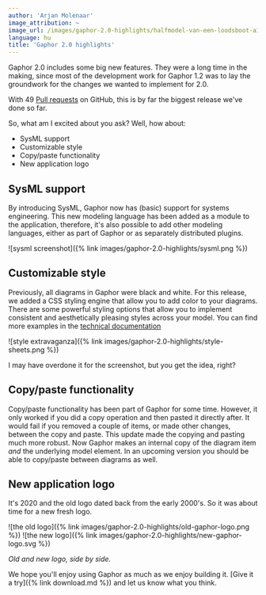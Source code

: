 ```yaml
---
author: 'Arjan Molenaar'
image_attribution: ~
image_url: /images/gaphor-2.0-highlights/halfmodel-van-een-loodsboot-a116f8.jpg
language: hu
title: 'Gaphor 2.0 highlights'
---
```


Gaphor 2.0 includes some big new features. They were a long time in the
making, since most of the development work for Gaphor 1.2 was to lay the
groundwork for the changes we wanted to implement for 2.0.

With 49 [Pull
requests](https://github.com/gaphor/gaphor/pulls?q=is%3Apr+is%3Aclosed++milestone%3A2.0.0)
on GitHub, this is by far the biggest release we've done so far.

<!--break-->

So, what am I excited about you ask? Well, how about:

* SysML support
* Customizable style
* Copy/paste functionality
* New application logo

## SysML support

By introducing SysML, Gaphor now has (basic) support for systems
engineering.  This new modeling language has been added as a module to the
application, therefore, it's also possible to add other modeling languages,
either as part of Gaphor or as separately distributed plugins.

![sysml screenshot]({% link images/gaphor-2.0-highlights/sysml.png %})

## Customizable style

Previously, all diagrams in Gaphor were black and white. For this release,
we added a CSS styling engine that allow you to add color to your
diagrams. There are some powerful styling options that allow you to
implement consistent and aesthetically pleasing styles across your
model. You can find more examples in the [technical
documentation](https://gaphor.readthedocs.io/en/2.0.0/style_sheets.html)

![style extravaganza]({% link images/gaphor-2.0-highlights/style-sheets.png
%})

I may have overdone it for the screenshot, but you get the idea, right?

## Copy/paste functionality

Copy/paste functionality has been part of Gaphor for some time. However, it
only worked if you did a copy operation and then pasted it directly
after. It would fail if you removed a couple of items, or made other
changes, between the copy and paste. This update made the copying and
pasting much more robust. Now Gaphor makes an internal copy of the diagram
item *and* the underlying model element. In an upcoming version you should
be able to copy/paste between diagrams as well.

## New application logo

It's 2020 and the old logo dated back from the early 2000's. So it was about
time for a new fresh logo.

![the old logo]({% link images/gaphor-2.0-highlights/old-gaphor-logo.png %})
![the new logo]({% link images/gaphor-2.0-highlights/new-gaphor-logo.svg %})

_Old and new logo, side by side._

We hope you'll enjoy using Gaphor as much as we enjoy building it. [Give it
a try]({% link download.md %}) and let us know what you think.

